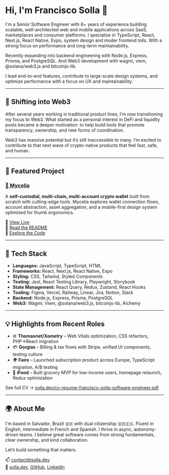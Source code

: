 # Hi, I'm Francisco Solla 👋

I'm a Senior Software Engineer with 8+ years of experience building scalable, well-architected web and mobile applications across SaaS, marketplaces and consumer platforms. I specialize in TypeScript, React, Next.js, React Native, Expo, system design and moder frontend tolls. With a strong focus on performance and long-term maintainability.

Recently expanding into backend engineering with Node.js, Express, Prisma, and PostgreSQL. And Web3 development with wagmi, viem, @solana/web3.js and bitcoinjs-lib.

I lead end-to-end features, contribute to large-scale design systems, and optimize performance with a focus on UX and maintainability.

---

## 🧭 Shifting into Web3

After several years working in traditional product lines, I’m now transitioning my focus to Web3. What started as a personal interest in DeFi and liquidity pools became a deeper motivation: to help build tools that promote transparency, ownership, and new forms of coordination.

Web3 has massive potential but it’s still inaccessible to many. I’m excited to contribute to that next wave of crypto-native products that feel fast, safe, and human.

---

## 🚀 Featured Project

### [🌿 Mycelia](https://mycelia.solla.dev)

A **self-custodial, multi-chain, multi-account crypto wallet** built from scratch with cutting-edge tools. Mycelia explores wallet connection flows, account abstraction, asset aggregation, and a mobile-first design system optimized for thumb ergonomics.

🔗 [View Live](https://mycelia.solla.dev)  
🧠 [Read the README](https://github.com/franciscosolla/mycelia-web#readme)  
🧪 [Explore the Code](https://github.com/franciscosolla/mycelia-web)

---

## 🧰 Tech Stack

- **Languages:** JavaScript, TypeScript, HTML
- **Frameworks:** React, Next.js, React Native, Expo
- **Styling:** CSS, Tailwind, Styled Components
- **Testing:** Jest, React Testing Library, Playwright, Storybook
- **State Management:** React Query, Redux, Zustand, React Hooks
- **Tooling:** Figma, Vercel, Railway, Linear, Jira, Notion, Slack
- **Backend:** Node.js, Express, Prisma, PostgreSQL
- **Web3:** Wagmi, Viem, @solana/web3.js, bitcoinjs-lib, Alchemy

---

## 💡 Highlights from Recent Roles

- ⚙️ **Thomasnet/Xometry** – Web Vitals optimization, CSS refactors, PHP→React migration
- 💳 **Gorgias** – Billing & tax flows with Stripe, unified UI components, testing culture
- 🌍 **Faire** – Launched subscription product across Europe, TypeScript migration, A/B testing
- 🍔 **iFood** – Built grocery MVP for low-income users, homepage relaunch, Redux optimization

See full CV → [solla.dev/cv-resume-francisco-solla-software-engineer.pdf](https://www.solla.dev/cv-resume-francisco-solla-software-engineer.pdf)

---

## 🌍 About Me

I'm based in Salvador, Brazil 🇧🇷 with dual citizenship 🇧🇷🇪🇸. Fluent in English, intermediate in French and Spanish. I thrive in async, autonomy-driven teams. I believe great software comes from strong fundamentals, clear ownership, and kind collaboration.

Let’s build something that matters.

📫 [contact@solla.dev](mailto:contact@solla.dev)  
🔗 [solla.dev](https://solla.dev), [GitHub](https://github.com/franciscosolla), [LinkedIn](https://linkedin.com/in/fsolla)
